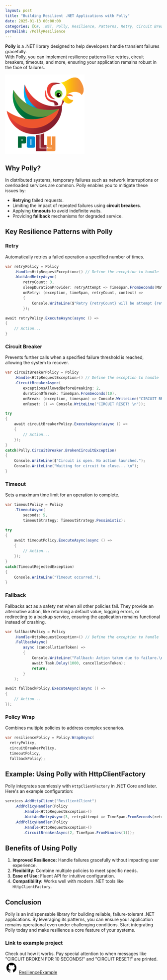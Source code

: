 ```yaml
---
layout: post
title: "Building Resilient .NET Applications with Polly"
date: 2025-01-13 00:00:00
categories: [C#, .NET, Polly, Resilience, Patterns, Retry, Circuit Breaker, Timeout, Fallback]
permalink: /PollyResilience
---
```


**Polly** is a .NET library designed to help developers handle transient failures gracefully.  
With Polly, you can implement resilience patterns like retries, circuit breakers, timeouts, and more, ensuring your application remains robust in the face of failures.

![Polly](/assets/img/posts/polly.png)

## Why Polly? ##

In distributed systems, temporary failures such as network interruptions or overloaded services are common. Polly enables you to mitigate these issues by:

- **Retrying** failed requests.
- Limiting the impact of repeated failures using **circuit breakers**.
- Applying **timeouts** to avoid indefinite waits.
- Providing **fallback** mechanisms for degraded service.

## Key Resilience Patterns with Polly ##

### Retry ###
Automatically retries a failed operation a specified number of times.

```csharp
var retryPolicy = Policy
    .Handle<HttpRequestException>() // Define the exception to handle
    .WaitAndRetryAsync(
        retryCount: 3,
        sleepDurationProvider: retryAttempt => TimeSpan.FromSeconds(Math.Pow(2, retryAttempt)),
        onRetry: (exception, timeSpan, retryCount, context) =>
        {
            Console.WriteLine($"Retry {retryCount} will be attempt {retryCount + 1} after {timeSpan}. Error: {exception.Message}.\n");
        });
```
```csharp
await retryPolicy.ExecuteAsync(async () =>
{
    // Action...
}
```

### Circuit Breaker ###
Prevents further calls when a specified failure threshold is reached, allowing the system to recover.

```csharp
var circuitBreakerPolicy = Policy
    .Handle<HttpRequestException>() // Define the exception to handle
    .CircuitBreakerAsync(
        exceptionsAllowedBeforeBreaking: 2,
        durationOfBreak: TimeSpan.FromSeconds(10),
        onBreak: (exception, timespan) => Console.WriteLine("CIRCUIT BROKEN FOR 10 SECONDS!"),
        onReset: () => Console.WriteLine("CIRCUIT RESET! \n"));

```
```csharp
try
{
    await circuitBreakerPolicy.ExecuteAsync(async () =>
    {
        // Action...
    });
}
catch(Polly.CircuitBreaker.BrokenCircuitException)
{
    Console.WriteLine($"Circuit is open. No action launched.");
    Console.WriteLine("Waiting for circuit to close... \n");
}
```

### Timeout ###
Sets a maximum time limit for an operation to complete.

```csharp
var timeoutPolicy = Policy
    .TimeoutAsync(
        seconds: 5,
        timeoutStrategy: TimeoutStrategy.Pessimistic);
```
```csharp
try
{
    await timeoutPolicy.ExecuteAsync(async () =>
    {
        // Action...
    });
}
catch(TimeoutRejectedException)
{
    Console.WriteLine("Timeout occurred.");
}
```

### Fallback ###
Fallbacks act as a safety net when all other policies fail. They provide an alternative action, like returning a default value, logging errors, or redirecting to a backup service, ensuring the application remains functional instead of crashing.
```csharp
var fallbackPolicy = Policy
    .Handle<HttpRequestException>() // Define the exception to handle
    .FallbackAsync(
        async (cancellationToken) =>
        {
            Console.WriteLine("Fallback: Action taken due to failure.\n");
            await Task.Delay(1000, cancellationToken);
            return;
        }
    );
```
```csharp
await fallbackPolicy.ExecuteAsync(async () =>
{
    // Action...
});
```

### Policy Wrap ###
Combines multiple policies to address complex scenarios.

```csharp
var resiliencePolicy = Policy.WrapAsync(
  retryPolicy, 
  circuitBreakerPolicy, 
  timeoutPolicy, 
  fallbackPolicy);
```

## Example: Using Polly with HttpClientFactory ##

Polly integrates seamlessly with `HttpClientFactory` in .NET Core and later. Here's an example configuration:

```csharp
services.AddHttpClient("ResilientClient")
    .AddPolicyHandler(Policy
        .Handle<HttpRequestException>()
        .WaitAndRetryAsync(3, retryAttempt => TimeSpan.FromSeconds(retryAttempt)))
    .AddPolicyHandler(Policy
        .Handle<HttpRequestException>()
        .CircuitBreakerAsync(2, TimeSpan.FromMinutes(1)));
```

## Benefits of Using Polly ##

1. **Improved Resilience:** Handle failures gracefully without impacting user experience.
2. **Flexibility:** Combine multiple policies to meet specific needs.
3. **Ease of Use:** Fluent API for intuitive configuration.
4. **Compatibility:** Works well with modern .NET tools like `HttpClientFactory`.

## Conclusion ##

Polly is an indispensable library for building reliable, failure-tolerant .NET applications. By leveraging its patterns, you can ensure your application remains operational even under challenging conditions. Start integrating Polly today and make resilience a core feature of your systems.

### Link to example project
Check out how it works. Pay special attention to when messages like "CIRCUIT BROKEN FOR 10 SECONDS!" and "CIRCUIT RESET!" are printed.  
[![GitHub](/assets/icons/icons8-github.svg)](https://github.com/jdaniel1987/ResilienceExample) [ResilienceExample](https://github.com/jdaniel1987/ResilienceExample)

